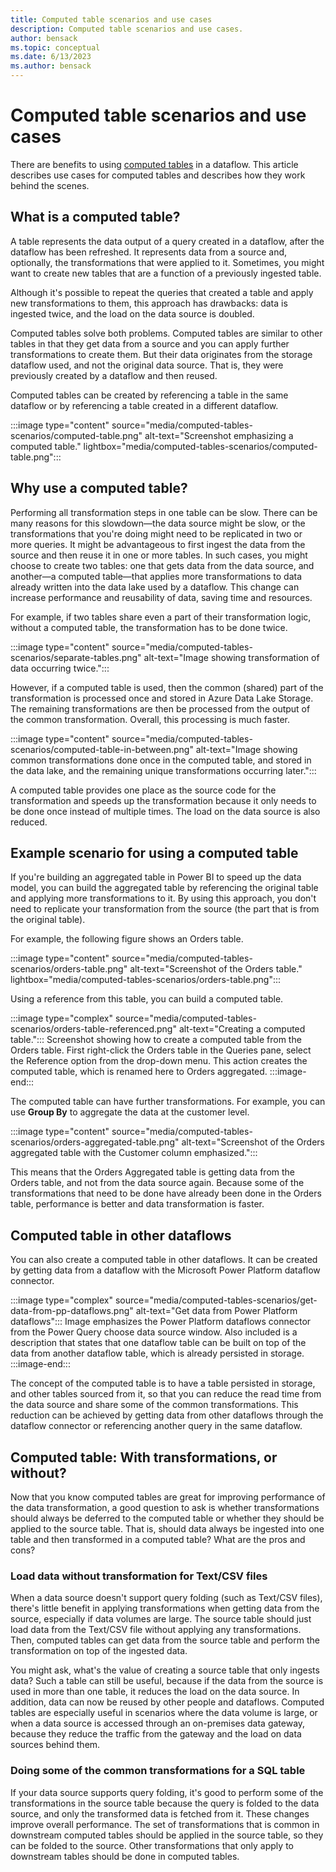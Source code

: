 ```yaml
---
title: Computed table scenarios and use cases
description: Computed table scenarios and use cases.
author: bensack
ms.topic: conceptual
ms.date: 6/13/2023
ms.author: bensack
---
```


# Computed table scenarios and use cases

There are benefits to using [computed tables](computed-tables.md) in a dataflow. This article describes use cases for computed tables and describes how they work behind the scenes.

## What is a computed table?

A table represents the data output of a query created in a dataflow, after the dataflow has been refreshed. It represents data from a source and, optionally, the transformations that were applied to it. Sometimes, you might want to create new tables that are a function of a previously ingested table.

Although it's possible to repeat the queries that created a table and apply new transformations to them, this approach has drawbacks: data is ingested twice, and the load on the data source is doubled.

Computed tables solve both problems. Computed tables are similar to other tables in that they get data from a source and you can apply further transformations to create them. But their data originates from the storage dataflow used, and not the original data source. That is, they were previously created by a dataflow and then reused.

Computed tables can be created by referencing a table in the same dataflow or by referencing a table created in a different dataflow.

:::image type="content" source="media/computed-tables-scenarios/computed-table.png" alt-text="Screenshot emphasizing a computed table." lightbox="media/computed-tables-scenarios/computed-table.png":::

## Why use a computed table?

Performing all transformation steps in one table can be slow. There can be many reasons for this slowdown&mdash;the data source might be slow, or the transformations that you're doing might need to be replicated in two or more queries. It might be advantageous to first ingest the data from the source and then reuse it in one or more tables. In such cases, you might choose to create two tables: one that gets data from the data source, and another&mdash;a computed table&mdash;that applies more transformations to data already written into the data lake used by a dataflow. This change can increase performance and reusability of data, saving time and resources.

For example, if two tables share even a part of their transformation logic, without a computed table, the transformation has to be done twice.

:::image type="content" source="media/computed-tables-scenarios/separate-tables.png" alt-text="Image showing transformation of data occurring twice.":::

However, if a computed table is used, then the common (shared) part of the transformation is processed once and stored in Azure Data Lake Storage. The remaining transformations are then be processed from the output of the common transformation. Overall, this processing is much faster.

:::image type="content" source="media/computed-tables-scenarios/computed-table-in-between.png" alt-text="Image showing common transformations done once in the computed table, and stored in the data lake, and the remaining unique transformations occurring later.":::

A computed table provides one place as the source code for the transformation and speeds up the transformation because it only needs to be done once instead of multiple times. The load on the data source is also reduced.

## Example scenario for using a computed table

If you're building an aggregated table in Power BI to speed up the data model, you can build the aggregated table by referencing the original table and applying more transformations to it. By using this approach, you don't need to replicate your transformation from the source (the part that is from the original table).

For example, the following figure shows an Orders table.

:::image type="content" source="media/computed-tables-scenarios/orders-table.png" alt-text="Screenshot of the Orders table." lightbox="media/computed-tables-scenarios/orders-table.png":::

Using a reference from this table, you can build a computed table.

:::image type="complex" source="media/computed-tables-scenarios/orders-table-referenced.png" alt-text="Creating a computed table.":::
   Screenshot showing how to create a computed table from the Orders table. First right-click the Orders table in the Queries pane, select the Reference option from the drop-down menu. This action creates the computed table, which is renamed here to Orders aggregated.
:::image-end:::

The computed table can have further transformations. For example, you can use **Group By** to aggregate the data at the customer level.

:::image type="content" source="media/computed-tables-scenarios/orders-aggregated-table.png" alt-text="Screenshot of the Orders aggregated table with the Customer column emphasized.":::

This means that the Orders Aggregated table is getting data from the Orders table, and not from the data source again. Because some of the transformations that need to be done have already been done in the Orders table, performance is better and data transformation is faster.

## Computed table in other dataflows

You can also create a computed table in other dataflows. It can be created by getting data from a dataflow with the Microsoft Power Platform dataflow connector.

:::image type="complex" source="media/computed-tables-scenarios/get-data-from-pp-dataflows.png" alt-text="Get data from Power Platform dataflows":::
   Image emphasizes the Power Platform dataflows connector from the Power Query choose data source window. Also included is a description that states that one dataflow table can be built on top of the data from another dataflow table, which is already persisted in storage.
:::image-end:::

The concept of the computed table is to have a table persisted in storage, and other tables sourced from it, so that you can reduce the read time from the data source and share some of the common transformations. This reduction can be achieved by getting data from other dataflows through the dataflow connector or referencing another query in the same dataflow.

## Computed table: With transformations, or without?

Now that you know computed tables are great for improving performance of the data transformation, a good question to ask is whether transformations should always be deferred to the computed table or whether they should be applied to the source table. That is, should data always be ingested into one table and then transformed in a computed table? What are the pros and cons?

### Load data without transformation for Text/CSV files

When a data source doesn't support query folding (such as Text/CSV files), there's little benefit in applying transformations when getting data from the source, especially if data volumes are large. The source table should just load data from the Text/CSV file without applying any transformations. Then, computed tables can get data from the source table and perform the transformation on top of the ingested data.

You might ask, what's the value of creating a source table that only ingests data? Such a table can still be useful, because if the data from the source is used in more than one table, it reduces the load on the data source. In addition, data can now be reused by other people and dataflows. Computed tables are especially useful in scenarios where the data volume is large, or when a data source is accessed through an on-premises data gateway, because they reduce the traffic from the gateway and the load on data sources behind them.

### Doing some of the common transformations for a SQL table

If your data source supports query folding, it's good to perform some of the transformations in the source table because the query is folded to the data source, and only the transformed data is fetched from it. These changes improve overall performance. The set of transformations that is common in downstream computed tables should be applied in the source table, so they can be folded to the source. Other transformations that only apply to downstream tables should be done in computed tables.
